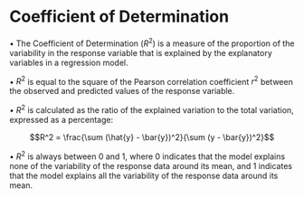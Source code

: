 # Coefficient of Determination



• The Coefficient of Determination ($R^2$) is a measure of the proportion of the variability in the response variable that is explained by the explanatory variables in a regression model. 

• $R^2$ is equal to the square of the Pearson correlation coefficient $r^2$ between the observed and predicted values of the response variable.

• $R^2$ is calculated as the ratio of the explained variation to the total variation, expressed as a percentage: 

$$R^2 = \frac{\sum (\hat{y} - \bar{y})^2}{\sum (y - \bar{y})^2}$$

• $R^2$ is always between 0 and 1, where 0 indicates that the model explains none of the variability of the response data around its mean, and 1 indicates that the model explains all the variability of the response data around its mean.
